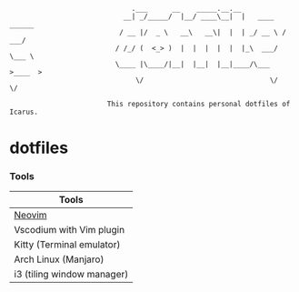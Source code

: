 ```
                              .___      __    _____.__.__
                            __| _/_____/  |__/ ____\__|  |   ____   ______
                           / __ |/  _ \   __\   __\|  |  | _/ __ \ /  ___/
                          / /_/ (  <_> )  |  |  |  |  |  |_\  ___/ \___ \
                          \____ |\____/|__|  |__|  |__|____/\___  >____  >
                               \/                               \/     \/

                        This repository contains personal dotfiles of Icarus.
```

# dotfiles

### Tools

| Tools                      |
| -------------------------- |
| [Neovim][]                 |
| Vscodium with Vim plugin   |
| Kitty (Terminal emulator)  |
| Arch Linux (Manjaro)       |
| i3 (tiling window manager) |

[Neovim]: https://github.com/HicaroD/nvim-cfg-lua
